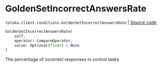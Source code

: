# GoldenSetIncorrectAnswersRate
`toloka.client.conditions.GoldenSetIncorrectAnswersRate` | [Source code](https://github.com/Toloka/toloka-kit/blob/v0.1.25/src/client/conditions.py#L186)

```python
GoldenSetIncorrectAnswersRate(
    self,
    operator: CompareOperator,
    value: Optional[float] = None
)
```

The percentage of incorrect responses in control tasks

